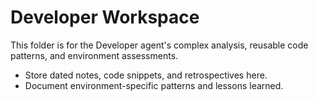# Developer Workspace

This folder is for the Developer agent's complex analysis, reusable code patterns, and environment assessments.

- Store dated notes, code snippets, and retrospectives here.
- Document environment-specific patterns and lessons learned.
